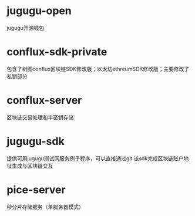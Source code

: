 # jugugu-open
 jugugu开源钱包
# conflux-sdk-private
  包含了树图conflux区块链SDK修改版；以太坊ethreumSDK修改版；主要修改了私钥部分
# conflux-server
  区块链交易处理和半密钥存储
# jugugu-sdk
  提供可用jugugu测试网服务例子程序，可以直接通过git 该sdk完成区块链账户地址生成与区块链交互
# pice-server
  秒分片存储服务（单服务器模式）
